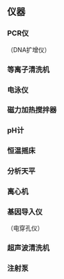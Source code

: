 
## 仪器

### PCR仪
（DNA扩增仪）

### 等离子清洗机

### 电泳仪

### 磁力加热搅拌器

### pH计

### 恒温摇床

### 分析天平

### 离心机

### 基因导入仪
（电穿孔仪）

### 超声波清洗机

### 注射泵

